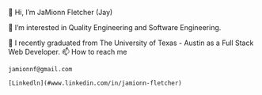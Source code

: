 👋 Hi, I’m JaMionn Fletcher (Jay)

👀 I’m interested in Quality Engineering and Software Engineering.

🌱 I recently graduated from The University of Texas - Austin as a Full Stack Web Developer.
     📫 How to reach me 
    
    jamionnf@gmail.com
    
    [Linkedln](#www.linkedin.com/in/jamionn-fletcher)

<!---
osheathe1/osheathe1 is a ✨ special ✨ repository because its `README.md` (this file) appears on your GitHub profile.
You can click the Preview link to take a look at your changes.
--->
